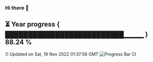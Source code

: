 ### Hi there 👋
⏳ Year progress { ██████████████████████████▁▁▁▁ } 88.24 %
---
⏰ Updated on Sat, 19 Nov 2022 01:37:56 GMT
![Progress Bar CI](https://github.com/liununu/liununu/workflows/Progress%20Bar%20CI/badge.svg)
